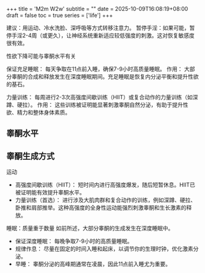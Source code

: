 +++
title = 'M2m W2w'
subtitle = ""
date = 2025-10-09T16:08:19+08:00
draft = false
toc = true
series = ['life']
+++



建议：用运动、冷水洗脸、深呼吸等方式转移注意力。
暂停手淫：如果可能，暂停手淫2-4周（或更久），让神经系统重新适应较低强度的刺激。这对恢复敏感度很有效。


性欲下降可能与睾酮水平有关

保证充足睡眠： 每天争取在11点前入睡，确保7-9小时高质量睡眠。
作用： 大部分睾酮的合成和释放发生在深度睡眠期间。充足睡眠是恢复内分泌平衡和提升性欲的基石。

力量训练： 每周进行2-3次高强度间歇训练（HIIT）或复合动作的力量训练（如深蹲、硬拉）。
作用： 这些训练被证明能显著刺激睾酮自然分泌，有助于提升性欲、精力和整体身体素质。


## 睾酮水平

## 睾酮生成方式

运动
- 高强度间歇训练（HIIT）： 短时间内进行高强度爆发，随后短暂休息。HIIT已被证明能有效提升睾酮水平。
- 力量训练（首选）： 进行涉及大肌肉群和复合动作的训练，例如深蹲、硬拉、卧推和肩部推举。这种高强度的全身性运动能强烈刺激睾酮和生长激素的释放。

睡眠：质量重于数量
如前所述，大部分睾酮的生成发生在深度睡眠中。
- 保证深度睡眠： 每晚争取7-9小时的高质量睡眠。
- 规律作息： 尽量在固定的时间入睡和起床，以调节你的生理时钟，优化激素分泌。
- 早睡： 睾酮分泌的高峰期通常在凌晨，因此11点前入睡尤为重要。

